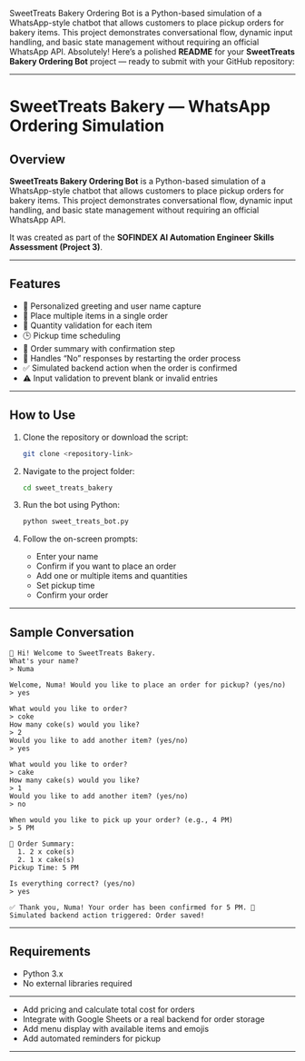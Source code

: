 SweetTreats Bakery Ordering Bot is a Python-based simulation of a WhatsApp-style chatbot that allows customers to place pickup orders for bakery items. This project demonstrates conversational flow, dynamic input handling, and basic state management without requiring an official WhatsApp API.
Absolutely! Here’s a polished **README** for your **SweetTreats Bakery Ordering Bot** project — ready to submit with your GitHub repository:

---

# SweetTreats Bakery — WhatsApp Ordering Simulation

## Overview

**SweetTreats Bakery Ordering Bot** is a Python-based simulation of a WhatsApp-style chatbot that allows customers to place pickup orders for bakery items. This project demonstrates conversational flow, dynamic input handling, and basic state management without requiring an official WhatsApp API.

It was created as part of the **SOFINDEX AI Automation Engineer Skills Assessment (Project 3)**.

---

## Features

* 👋 Personalized greeting and user name capture
* 🧁 Place multiple items in a single order
* 🔢 Quantity validation for each item
* 🕒 Pickup time scheduling
* 🧾 Order summary with confirmation step
* 🔄 Handles “No” responses by restarting the order process
* ✅ Simulated backend action when the order is confirmed
* ⚠️ Input validation to prevent blank or invalid entries

---

## How to Use

1. Clone the repository or download the script:

   ```bash
   git clone <repository-link>
   ```
2. Navigate to the project folder:

   ```bash
   cd sweet_treats_bakery
   ```
3. Run the bot using Python:

   ```bash
   python sweet_treats_bot.py
   ```
4. Follow the on-screen prompts:

   * Enter your name
   * Confirm if you want to place an order
   * Add one or multiple items and quantities
   * Set pickup time
   * Confirm your order

---

## Sample Conversation

```
👋 Hi! Welcome to SweetTreats Bakery.
What's your name?
> Numa

Welcome, Numa! Would you like to place an order for pickup? (yes/no)
> yes

What would you like to order?
> coke
How many coke(s) would you like?
> 2
Would you like to add another item? (yes/no)
> yes

What would you like to order?
> cake
How many cake(s) would you like?
> 1
Would you like to add another item? (yes/no)
> no

When would you like to pick up your order? (e.g., 4 PM)
> 5 PM

🧾 Order Summary:
  1. 2 x coke(s)
  2. 1 x cake(s)
Pickup Time: 5 PM

Is everything correct? (yes/no)
> yes

✅ Thank you, Numa! Your order has been confirmed for 5 PM. 🎉
Simulated backend action triggered: Order saved!
```

---

## Requirements

* Python 3.x
* No external libraries required

---
* Add pricing and calculate total cost for orders
* Integrate with Google Sheets or a real backend for order storage
* Add menu display with available items and emojis
* Add automated reminders for pickup

---

